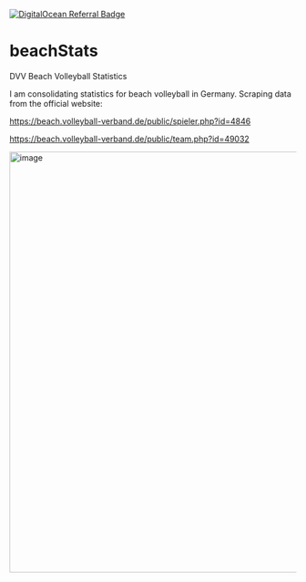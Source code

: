 [![DigitalOcean Referral Badge](https://web-platforms.sfo2.cdn.digitaloceanspaces.com/WWW/Badge%201.svg)](https://www.digitalocean.com/?refcode=366e0f51af6c&utm_campaign=Referral_Invite&utm_medium=Referral_Program&utm_source=badge)

# beachStats

DVV Beach Volleyball Statistics

I am consolidating statistics for beach volleyball in Germany.
Scraping data from the official website:

https://beach.volleyball-verband.de/public/spieler.php?id=4846

https://beach.volleyball-verband.de/public/team.php?id=49032

<img width="738" alt="image" src="https://user-images.githubusercontent.com/29574225/197425632-9895b437-fb17-49b7-bf95-24a9ca66963f.png">
